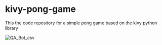 # kivy-pong-game


This the code repository for a simple pong game based on the kivy python library


![QA_Bot_csv]()
